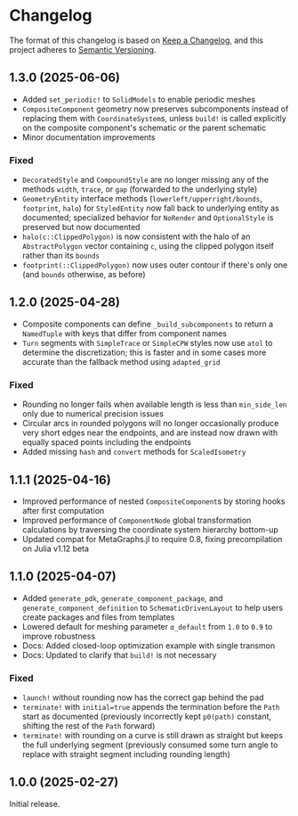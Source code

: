 # Changelog

The format of this changelog is based on
[Keep a Changelog](https://keepachangelog.com/), and this project adheres to
[Semantic Versioning](https://semver.org/).

## 1.3.0 (2025-06-06)

  - Added `set_periodic!` to `SolidModels` to enable periodic meshes
  - `CompositeComponent` geometry now preserves subcomponents instead of replacing them with `CoordinateSystem`s, unless `build!` is called explicitly on the composite component's schematic or the parent schematic
  - Minor documentation improvements

### Fixed

  - `DecoratedStyle` and `CompoundStyle` are no longer missing any of the methods `width`, `trace`, or `gap` (forwarded to the underlying style)
  - `GeometryEntity` interface methods (`lowerleft/upperright/bounds`, `footprint`, `halo`) for `StyledEntity` now fall back to underlying entity as documented;
    specialized behavior for `NoRender` and `OptionalStyle` is preserved but now documented
  - `halo(c::ClippedPolygon)` is now consistent with the halo of an `AbstractPolygon` vector containing `c`, using the clipped polygon itself rather than its `bounds`
  - `footprint(::ClippedPolygon)` now uses outer contour if there's only one (and `bounds` otherwise, as before)

## 1.2.0 (2025-04-28)

  - Composite components can define `_build_subcomponents` to return a `NamedTuple` with keys that differ from component names
  - `Turn` segments with `SimpleTrace` or `SimpleCPW` styles now use `atol` to determine the discretization; this is faster and in some cases more accurate than the fallback method using `adapted_grid`

### Fixed

  - Rounding no longer fails when available length is less than `min_side_len` only due to numerical precision issues
  - Circular arcs in rounded polygons will no longer occasionally produce very short edges near the endpoints, and are instead now drawn with equally spaced points including the endpoints
  - Added missing `hash` and `convert` methods for `ScaledIsometry`

## 1.1.1 (2025-04-16)

  - Improved performance of nested `CompositeComponent`s by storing hooks after first computation
  - Improved performance of `ComponentNode` global transformation calculations by traversing the coordinate system hierarchy bottom-up
  - Updated compat for MetaGraphs.jl to require 0.8, fixing precompilation on Julia v1.12 beta

## 1.1.0 (2025-04-07)

  - Added `generate_pdk`, `generate_component_package`, and `generate_component_definition` to `SchematicDrivenLayout` to help users create packages and files from templates
  - Lowered default for meshing parameter `α_default` from `1.0` to `0.9` to improve robustness
  - Docs: Added closed-loop optimization example with single transmon
  - Docs: Updated to clarify that `build!` is not necessary

### Fixed

  - `launch!` without rounding now has the correct gap behind the pad
  - `terminate!` with `initial=true` appends the termination before the `Path` start as documented (previously incorrectly kept `p0(path)` constant, shifting the rest of the `Path` forward)
  - `terminate!` with rounding on a curve is still drawn as straight but keeps the full underlying segment (previously consumed some turn angle to replace with straight segment including rounding length)

## 1.0.0 (2025-02-27)

Initial release.
